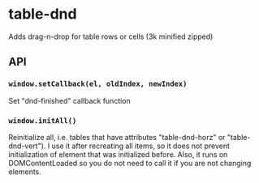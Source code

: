 # table-dnd
Adds drag-n-drop for table rows or cells (3k minified zipped)

## API

### `window.setCallback(el, oldIndex, newIndex)`
Set "dnd-finished" callback function 
### `window.initAll()`
Reinitialize all, i.e. tables that have attributes "table-dnd-horz" or "table-dnd-vert"). I use it after recreating all items, so it does not prevent initialization of element that was initialized before. Also, it runs on DOMContentLoaded so you do not need to call it if you are not changing elements.
